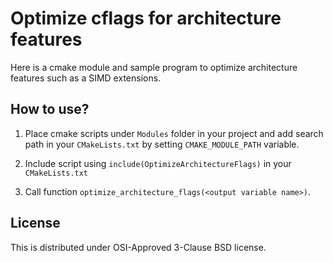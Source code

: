 # Optimize cflags for architecture features

Here is a cmake module and sample program to optimize architecture features
such as a SIMD extensions.

## How to use?

1. Place cmake scripts under `Modules` folder in your project and add search path
in your `CMakeLists.txt` by setting `CMAKE_MODULE_PATH` variable.

3. Include script using `include(OptimizeArchitectureFlags)` in your `CMakeLists.txt`

5. Call function `optimize_architecture_flags(<output variable name>)`.

## License

This is distributed under OSI-Approved 3-Clause BSD license.

